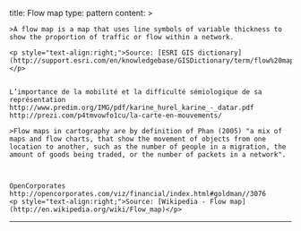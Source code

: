 title: Flow map
type: pattern
content: >

    >A flow map is a map that uses line symbols of variable thickness to show the proportion of traffic or flow within a network.

    <p style="text-align:right;">Source: [ESRI GIS dictionary](http://support.esri.com/en/knowledgebase/GISDictionary/term/flow%20map)</p>


    L’importance de la mobilité et la difficulté sémiologique de sa représentation
    http://www.predim.org/IMG/pdf/karine_hurel_karine_-_datar.pdf
    http://prezi.com/p4tmvowfo1cu/la-carte-en-mouvements/
    
    >Flow maps in cartography are by definition of Phan (2005) "a mix of maps and flow charts, that show the movement of objects from one location to another, such as the number of people in a migration, the amount of goods being traded, or the number of packets in a network".
    
    
    
    OpenCorporates http://opencorporates.com/viz/financial/index.html#goldman//3076
    <p style="text-align:right;">Source: [Wikipedia - Flow map](http://en.wikipedia.org/wiki/Flow_map)</p>
---


